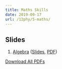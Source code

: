 ```yaml
---
title: Maths Skills
date: 2019-09-17
url: /12phy/5-maths/
---
```


## Slides

1. [Algebra](1-algebra/) ([Slides](slides/1-algebra/), [PDF](pdfs/1-algebra.pdf))

[Download All PDFs](5-maths.zip)
